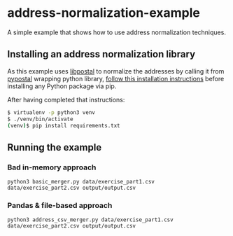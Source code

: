 # address-normalization-example
A simple example that shows how to use address normalization techniques.

## Installing an address normalization library

As this example uses [libpostal](https://github.com/openvenues/pypostal) to normalize the addresses by
calling it from [pypostal](https://github.com/openvenues/pypostal) wrapping python library, 
[follow this installation instructions](https://github.com/openvenues/pypostal#installation) before installing any Python package via pip.

After having completed that instructions:

```sh
$ virtualenv -p python3 venv
$ ./venv/bin/activate
(venv)$ pip install requirements.txt
```

## Running the example

### Bad in-memory approach

```python3
python3 basic_merger.py data/exercise_part1.csv data/exercise_part2.csv output/output.csv
```

### Pandas & file-based approach

```python3
python3 address_csv_merger.py data/exercise_part1.csv data/exercise_part2.csv output/output.csv
```

